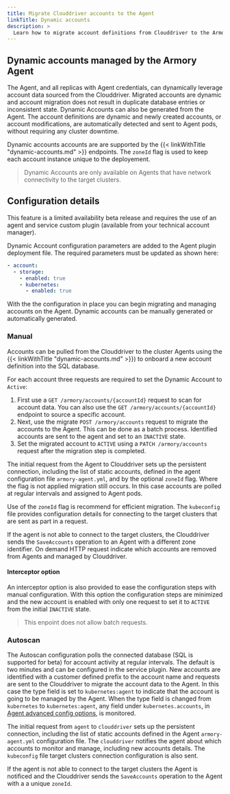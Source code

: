 ```yaml
---
title: Migrate Clouddriver accounts to the Agent
linkTitle: Dynamic accounts
description: >
  Learn how to migrate account definitions from Clouddriver to the Armory Agent dynamically.
---
```


## Dynamic accounts managed by the Armory Agent
The Agent, and all replicas with Agent credentials, can dynamically leverage account data sourced from the Clouddriver. Migrated accounts are dynamic and account migration does not result in duplicate database entries or inconsistent state. Dynamic Accounts can also be generated from the Agent. The account definitions are dynamic and newly created accounts, or account modifications, are automatically detected and sent to Agent pods, without requiring any cluster downtime.

Dynamic accounts accounts are are supported by the
{{< linkWithTitle "dynamic-accounts.md" >}} endpoints. The  `zoneId` flag is used to keep each account instance unique to the deployement. 

> Dynamic Accounts are only available on Agents that have network connectivity to the target clusters.

## Configuration details
This feature is a limited availability beta release and requires the use of  an agent and service custom plugin (available from your technical account manager).

Dynamic Account configuration parameters are added to the Agent plugin deployment file. The required parameters must be updated as shown here:

``` yaml
- account:
  - storage:
    - enabled: true 
    - kubernetes: 
      - enabled: true
```
With the the configuration in place you can begin migrating and managing accounts on the Agent. Dynamic accounts can be manually generated or automatically generated. 

### Manual
Accounts can be pulled from the Clouddriver to the cluster Agents using the {{< linkWithTitle "dynamic-accounts.md" >}}) to onboard a new account definition into the SQL database. 

For each account three requests are required to set the Dynamic Account to `Active`:
1. First use a `GET /armory/accounts/{accountId}` request to scan for account data. You can also use the `GET /armory/accounts/{accountId}` endpoint to source a specific account.
2. Next, use the migrate `POST /armory/accounts` request to migrate the accounts to the Agent. This can be done as a batch process. Identified accounts are sent to the agent and set to an `INACTIVE` state.
3. Set the migrated account to `ACTIVE` using a `PATCH /armory/accounts` request after the migration step is completed.

The initial request from the Agent to Clouddriver sets up the persistent connection, including the list of static accounts, defined in the agent configuration file `armory-agent.yml`, and by the optional `zoneId` flag. Where the flag is not applied migration still occurs. In this case accounts are polled at regular intervals and assigned to Agent pods. 

Use of the `zoneId` flag is recommend for efficient migration. The `kubeconfig` file provides configuration details for connecting to the target clusters that are sent as part in a request. 

If the agent is not able to connect to the target clusters, the Clouddriver sends the `SaveAccounts` operation to an Agent with a different zone identifier. On demand HTTP request indicate which accounts are removed from Agents and managed by Clouddriver.

#### Interceptor option
An interceptor option is also provided to ease the configuration steps with manual configuration. With this option the configuration steps are minimized and the new account is enabled with only one request to set it to `ACTIVE` from the initial `INACTIVE` state.

>This enpoint does not allow batch requests.

### Autoscan
The Autoscan configuration polls the connected database (SQL is supported for beta) for account activity at regular intervals. The default is two minutes and can be configured in the service plugin.  New accounts are identified with a customer defined prefix to the account name and requests are sent to the Clouddriver to migrate the account data to the Agent. In this case the type field is set to `kubernetes:agent` to indicate that the account is going to be managed by the Agent. When the type field is changed from `kubernetes` to `kubernetes:agent`, any field under `kubernetes.accounts`, in [Agent advanced config options](https://docs.armory.io/armory-enterprise/armory-agent/advanced-config/agent-options/), is monitored.

The initial request from `agent` to `clouddriver` sets up the persistent connection, including the list of static accounts defined in the Agent `armory-agent.yml` configuration file. The `clouddriver` notifies the agent about which accounts to monitor and manage, including new accounts details. 
The `kubeconfig` file target clusters connection configuration is also sent.  

If the agent is not able to connect to the target clusters the Agent is notificed and the Clouddriver sends the `SaveAccounts` operation to the Agent with a a unique `zoneId`.


